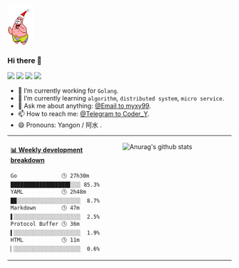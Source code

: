 
![](img/pdx.gif)

### Hi there 👋

![](https://img.shields.io/badge/win10-Development-d0d1d4)
![](https://img.shields.io/badge/Go-1.15-1cadd5)
![](https://img.shields.io/badge/php-7.1.3-9cf)
![](https://img.shields.io/badge/python-3.6-blue)

- 🔭 I’m currently working for `Golang`.
- 🌱 I’m currently learning `algorithm`, `distributed system`, `micro service`.
- 💬 Ask me about anything: [@Email to myxy99](mailto:myxy99@foxmail.com).
- 📫 How to reach me: [@Telegram to Coder_Y](https://t.me/Coder_Y).
- 😄 Pronouns: Yangon / 阿水 .


<table>
<tr>
<td valign="top" width="50%">

<!-- waka-box start -->
#### <a href="https://gist.github.com/23ef67b8e95d222f7cce6108ea97f5f6" target="_blank">📊 Weekly development breakdown</a>
```text
Go              🕓 27h30m ██████████████████▊░░░ 85.3%
YAML            🕓 2h48m  █▉░░░░░░░░░░░░░░░░░░░░  8.7%
Markdown        🕓 47m    ▌░░░░░░░░░░░░░░░░░░░░░  2.5%
Protocol Buffer 🕓 36m    ▍░░░░░░░░░░░░░░░░░░░░░  1.9%
HTML            🕓 11m    ▏░░░░░░░░░░░░░░░░░░░░░  0.6%
```
<!-- Powered by https://github.com/YouEclipse/waka-box-go . -->
<!-- waka-box end -->

</td>

<td valign="top" width="50%">

![Anurag's github stats](https://github-readme-stats.myxy99.vercel.app/api?username=myxy99&show_icons=true)

</td>
</tr>
</table>
